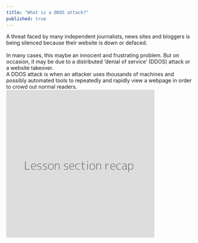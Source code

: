 ```yaml
---
title: "What is a DDOS attack?"
published: true
---
```

A threat faced by many independent journalists, news sites and bloggers is being silenced because their website is down or defaced.  
<br>
In many cases, this maybe an innocent and frustrating problem. But on occasion, it may be due to a distributed ‘denial of service’ (DDOS) attack or a website takeover.
<br>
A DDOS attack is when an attacker uses thousands of machines and possibly automated tools to repeatedly and rapidly view a webpage in order to crowd out normal readers.
<br>
![](recap.png)

